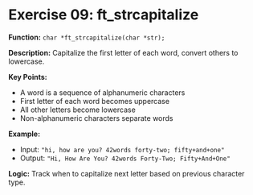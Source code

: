# Exercise 09: ft_strcapitalize

**Function:** `char *ft_strcapitalize(char *str);`

**Description:** Capitalize the first letter of each word, convert others to lowercase.

**Key Points:**
- A word is a sequence of alphanumeric characters
- First letter of each word becomes uppercase
- All other letters become lowercase
- Non-alphanumeric characters separate words

**Example:**
- Input: `"hi, how are you? 42words forty-two; fifty+and+one"`
- Output: `"Hi, How Are You? 42words Forty-Two; Fifty+And+One"`

**Logic:** Track when to capitalize next letter based on previous character type.
